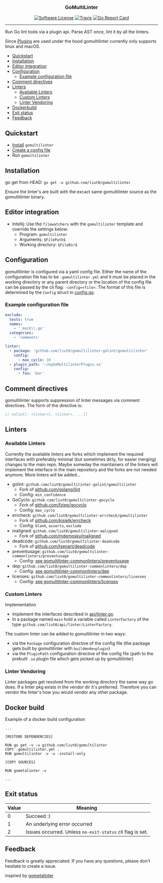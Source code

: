 <p align="center">
    <h3 align="center">GoMultiLinter</h3>
    <p align="center">
        <a href="/LICENSE.md"><img alt="Software License" src="https://img.shields.io/badge/license-MIT-brightgreen.svg?style=flat-square"></a>
        <a href="https://travis-ci.org/liut0/gomultilinter"><img alt="Travis" src="https://img.shields.io/travis/liut0/gomultilinter/master.svg?style=flat-square"></a>
        <a href="https://goreportcard.com/report/github.com/liut0/gomultilinter"><img alt="Go Report Card" src="https://goreportcard.com/badge/github.com/liut0/gomultilinter?style=flat-square"></a>
    </p>
</p>

---

Run Go lint tools via a plugin api. Parse AST once, lint it by all the linters.

Since [Plugins](https://golang.org/pkg/plugin/) are used under the hood gomultilinter currently only supports linux and macOS.

- [Quickstart](#quickstart)
- [Installation](#installation)
- [Editor integration](#editor-integration)
- [Configuration](#configuration)
    - [Example configuration file](#example-configuration-file)
- [Comment directives](#comment-directives)
- [Linters](#linters)
    - [Available Linters](#available-linters)
    - [Custom Linters](#custom-linters)
    - [Linter Vendoring](#linter-vendoring)
- [Dockerbuild](#docker-build)
- [Exit status](#exit-status)
- [Feedback](#feedback)

## Quickstart

- [Install](#installation) `gomultilinter`
- [Create a config file](#configuration)
- Run `gomultilinter`

## Installation

go get from HEAD: `go get -u github.com/liut0/gomultilinter`

Ensure the linter's are built with the excact same gomultilinter source as the gomultilinter binary.

## Editor integration

- Intellij: Use the `filewatchers` with the `gomultilinter` template and override the settings below:
    - Program: `gomultilinter`
    - Arguments: `$FilePath$`
    - Working directory: `$FileDir$`

## Configuration

gomultilinter is configured via a yaml config file. Either the name of the configuration file has to be `.gomultilinter.yml` and it must be placed in the working directory or any parent directory or the location of the config file can be passed by the cli flag:
`-config=<file>`. The format of this file is determined by
the `Config` struct in [config.go](https://github.com/liut0/gomultilinter/blob/master/config/config.go).

### Example configuration file

```yaml
exclude:
  tests: true
  names:
    - '_mock\\.go'
  categories:
    - 'comments'

linter:
  - package: 'github.com/liut0/gomultilinter-golint/gomultilinter'
    config:
      - max_cyclo: 10
  - plugin_path: '~/myGoMultilinterPlugin.so'
    config:
      - foo: 'bar'
```

## Comment directives

gomultilinter supports suppression of linter messages via comment directives. The
form of the directive is:

```go
// nolint[: <linter>[, <linter>, ...]]
```

## Linters

### Available Linters

Currently the available linters are forks which implement the required interfaces 
with preferably minimal (but sometimes dirty, for easier merging) changes to the main repo.
Maybe someday the maintainers of the linters will implement the interface in the main repository and the forks are not needed anymore.
More linters will be added...

- golint: `github.com/liut0/gomultilinter-golint/gomultilinter`
    - Fork of [github.com/golang/lint](https://github.com/golang/lint)
    - Config: `min_confidence`
- GoCyclo: `github.com/liut0/gomultilinter-gocyclo`
    - Fork of [github.com/fzipp/gocyclo](https://github.com/fzipp/gocyclo)
    - Config: `max_cyclo`
- errcheck: `github.com/liut0/gomultilinter-errcheck/gomultilinter`
    - Fork of [github.com/kisielk/errcheck](https://github.com/kisielk/errcheck)
    - Config: `blank`, `asserts`, `exclude`
- maligned: `github.com/liut0/gomultilinter-maligned`
    - Fork of [github.com/mdempsky/maligned](https://github.com/mdempsky/maligned)
- deadcode: `github.com/liut0/gomultilinter-deadcode`
    - Fork of [github.com/tsenart/deadcode](https://github.com/tsenart/deadcode)
- preventusage: `github.com/liut0/gomultilinter-commonlinters/preventusage`
    - Config: [see gomultilinter-commonlinters/preventusage](https://github.com/liut0/gomultilinter-commonlinters)
- dep: `github.com/liut0/gomultilinter-commonlinters/dep`
     - Config: [see gomultilinter-commonlinters/dep](https://github.com/liut0/gomultilinter-commonlinters)
- licenses: `github.com/liut0/gomultilinter-commonlinters/licenses`
     - Config: [see gomultilinter-commonlinters/licenses](https://github.com/liut0/gomultilinter-commonlinters)
        
### Custom Linters

Implementation

- Implement the interfaces described in [api/linter.go](https://github.com/liut0/gomultilinter/blob/master/api/linter.go). 
- In a package named `main` hold a variable called `LinterFactory` of the type `github.com/liut0/api/linter/LinterFactory`.

The custom linter can be added to gomultilinter in two ways:

- via the `Package` configuration directive of the config file (the package gets built by gomultilinter with `buildmode=plugin`)
- via the `PluginPath` configuration directive of the config file (path to the prebuilt `.so` plugin file which gets picked up by gomultilinter)

### Linter Vendoring

Linter packages get resolved from the working directory the same way go does. If a linter pkg exists in the vendor dir it's preferred.
Therefore you can vendor the linter's how you would vendor any other package.

## Docker build
Example of a docker build configuration
```
...

[RESTORE DEPENDENCIES]

RUN go get -v -u github.com/liut0/gomultilinter
COPY .gomultilinter.yml .
RUN gomultilinter -v -u -install-only

[COPY SOURCES]

RUN gometalinter -v

...
```

## Exit status

| Value | Meaning |
| - | - |
| 0 | Succeed :) |
| 1 | An underlying error occurred |
| 2 | Issues occurred. Unless `no-exit-status` cli flag is set. |

## Feedback

Feedback is greatly appreciated. If you have any questions, please don't hesitate to create a issue.

inspired by [gometalinter](https://github.com/alecthomas/gometalinter)